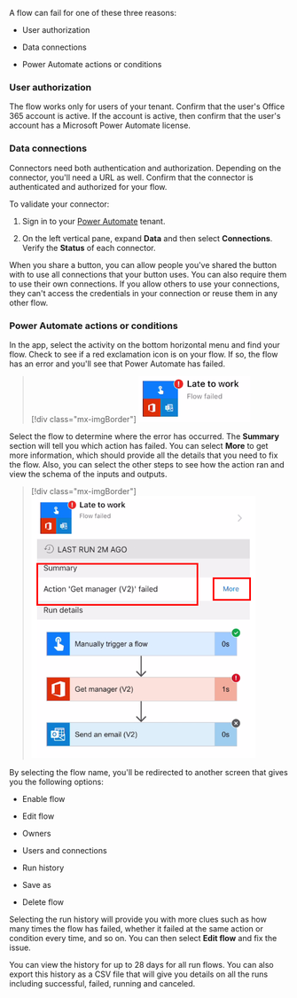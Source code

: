 A flow can fail for one of these three reasons:

- User authorization

- Data connections

- Power Automate actions or conditions

### User authorization

The flow works only for users of your tenant. Confirm that
the user's Office 365 account is active. If the account is active, then
confirm that the user's account has a Microsoft Power Automate license.

### Data connections

Connectors need both authentication and authorization. Depending on the
connector, you'll need a URL as well. Confirm that
the connector is authenticated and authorized for your flow.

To validate your connector:

1. Sign in to your [Power Automate](https://flow.microsoft.com/?azure-portal=true)
    tenant.

1. On the left vertical pane, expand **Data** and then select
    **Connections**. Verify the **Status** of each connector.

When you share a button, you can allow people you've
shared the button with to use all connections that your button uses.
You can also require them to use their own connections.
If you allow others to use your connections, they can't access
the credentials in your connection or reuse them in any other flow.

### Power Automate actions or conditions

In the app, select the activity on the bottom horizontal menu and
find your flow. Check to see if a red exclamation icon is on your flow.
If so, the flow has an error and you'll see that Power Automate has failed.

> [!div class="mx-imgBorder"]
> [![Screenshot of the Late to work flow with the failed icon.](../media/late-work-flow.png)](../media/late-work-flow.png#lightbox)

Select the flow to determine where the error has occurred. The **Summary** section
will tell you which action has failed. You can select **More** to get
more information, which should provide all the details that you
need to fix the flow. Also, you can select the other steps to see how
the action ran and view the schema of the inputs and outputs.

> [!div class="mx-imgBorder"]
> [![Screenshot of the Late to work flow details with Summary Action 'Get manager (V2)' failed and the More button next to it highlighted.](../media/late-work-flow-2.png)](../media/late-work-flow-2.png#lightbox)

By selecting the flow name, you'll be redirected to another screen that gives
you the following options:

- Enable flow

- Edit flow

- Owners

- Users and connections

- Run history

- Save as

- Delete flow

Selecting the run history will provide you with more clues such as how many
times the flow has failed, whether it failed at the same action or condition every
time, and so on. You can then select **Edit flow** and fix the issue.

You can view the history for up to 28 days for all run flows. You can also export this history as a CSV file that will give you details on all the runs including successful, failed, running and canceled.
